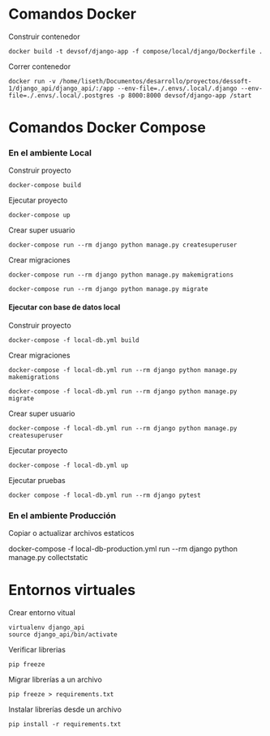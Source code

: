 # Comandos Docker

Construir contenedor

    docker build -t devsof/django-app -f compose/local/django/Dockerfile .

Correr contenedor

    docker run -v /home/liseth/Documentos/desarrollo/proyectos/dessoft-1/django_api/django_api/:/app --env-file=./.envs/.local/.django --env-file=./.envs/.local/.postgres -p 8000:8000 devsof/django-app /start


# Comandos Docker Compose

### En el ambiente Local

Construir proyecto

    docker-compose build

Ejecutar proyecto

    docker-compose up

Crear super usuario

    docker-compose run --rm django python manage.py createsuperuser

Crear migraciones

    docker-compose run --rm django python manage.py makemigrations

    docker-compose run --rm django python manage.py migrate

#### Ejecutar con base de datos local

Construir proyecto

    docker-compose -f local-db.yml build

Crear migraciones

    docker-compose -f local-db.yml run --rm django python manage.py makemigrations

    docker-compose -f local-db.yml run --rm django python manage.py migrate

Crear super usuario

    docker-compose -f local-db.yml run --rm django python manage.py createsuperuser

Ejecutar proyecto

    docker-compose -f local-db.yml up

Ejecutar pruebas

    docker compose -f local-db.yml run --rm django pytest


### En el ambiente Producción

Copiar o actualizar archivos estaticos

docker-compose -f local-db-production.yml run --rm django python manage.py collectstatic

# Entornos virtuales

Crear entorno vitual

```
virtualenv django_api
source django_api/bin/activate
```

Verificar librerias

    pip freeze

Migrar librerías a un archivo

    pip freeze > requirements.txt

Instalar librerías desde un archivo

    pip install -r requirements.txt
